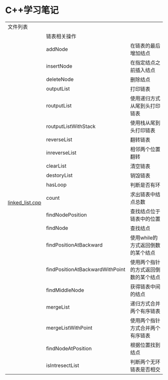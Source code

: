 # C++学习笔记
<table>
  <tbody>
    <tr><td colspan="3">文件列表</td></tr>
    <tr>
      <td rowspan="22"><a href="https://github.com/linconz/study_cpp/blob/master/linked_list.cpp">linked_list.cpp</a></td>
      <td colspan="2">链表相关操作</td>
    </tr>
    <tr>
      <td>addNode</td>
      <td>在链表的最后增加结点</td>
    </tr>
    <tr>
      <td>insertNode</td>
      <td>在指定结点之前插入结点</td>
    </tr>
    <tr>
      <td>deleteNode</td>
      <td>删除结点</td>
    </tr>
    <tr>
      <td>outputList</td>
      <td>打印链表</td>
    </tr>
    <tr>
      <td>routputList</td>
      <td>使用递归方式从尾到头打印链表</td>
    </tr>
    <tr>
      <td>routputListWithStack</td>
      <td>使用栈从尾到头打印链表</td>
    </tr>
    <tr>
      <td>reverseList</td>
      <td>翻转链表</td>
    </tr>
    <tr>
      <td>inreverseList</td>
      <td>相邻两个位置翻转</td>
    </tr>
    <tr>
      <td>clearList</td>
      <td>清空链表</td>
    </tr>
    <tr>
      <td>destoryList</td>
      <td>销毁链表</td>
    </tr>
    <tr>
      <td>hasLoop</td>
      <td>判断是否有环</td>
    </tr>
    <tr>
      <td>count</td>
      <td>求出链表中结点总数</td>
    </tr>
    <tr>
      <td>findNodePosition</td>
      <td>查找结点位于链表中的位置</td>
    </tr>
    <tr>
      <td>findNode</td>
      <td>查找结点</td>
    </tr>
    <tr>
      <td>findPositionAtBackward</td>
      <td>使用while的方式返回倒数的某个结点</td>
    </tr>
    <tr>
      <td>findPositionAtBackwardWithPoint</td>
      <td>使用两个指针的方式返回倒数的某个结点</td>
    </tr>
    <tr>
      <td>findMiddleNode</td>
      <td>获得链表中间的结点</td>
    </tr>
    <tr>
      <td>mergeList</td>
      <td>递归方式合并两个有序链表</td>
    </tr>
    <tr>
      <td>mergeListWithPoint</td>
      <td>使用两个指针方式合并两个有序链表</td>
    </tr>
    <tr>
      <td>findNodeAtPosition</td>
      <td>根据位置找到结点</td>
    </tr>
    <tr>
      <td>isIntresectList</td>
      <td>判断两个无环链表是否相交</td>
    </tr>
  </tbody>
</table>